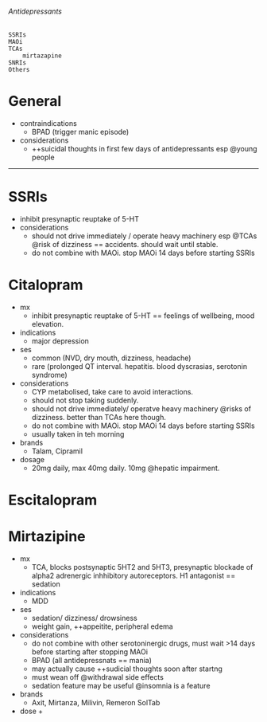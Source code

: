 ###### Antidepressants
    SSRIs
    MAOi
    TCAs
        mirtazapine
    SNRIs
    Others

# General
- contraindications
    + BPAD (trigger manic episode)
- considerations
    + ++suicidal thoughts in first few days of antidepressants esp @young people

----------------


# SSRIs
- inhibit presynaptic reuptake of 5-HT
- considerations
    + should not drive immediately / operate heavy machinery esp @TCAs @risk of dizziness == accidents. should wait until stable. 
    + do not combine with MAOi. stop MAOi 14 days before starting SSRIs


# Citalopram
- mx
    + inhibit presynaptic reuptake of 5-HT == feelings of wellbeing, mood elevation.
- indications
    + major depression
- ses
    + common (NVD, dry mouth, dizziness, headache)
    + rare (prolonged QT interval. hepatitis. blood dyscrasias, serotonin syndrome)
- considerations
    + CYP metabolised, take care to avoid interactions. 
    + should not stop taking suddenly. 
    + should not drive immediately/ operatve heavy machinery @risks of dizziness. better than TCAs here though.
    + do not combine with MAOi. stop MAOi 14 days before starting SSRIs
    + usually taken in teh morning
- brands
    + Talam, Cipramil
- dosage    
    + 20mg daily, max 40mg daily. 10mg @hepatic impairment.

# Escitalopram


# Mirtazipine
- mx
    + TCA, blocks postsynaptic 5HT2 and 5HT3, presynaptic blockade of alpha2 adrenergic inhhibitory autoreceptors. H1 antagonist == sedation
- indications
    + MDD
- ses
    + sedation/ dizziness/ drowsiness
    + weight gain, ++appeitite, peripheral edema
- considerations
    + do not combine with other serotoninergic drugs, must wait >14 days before starting after stopping MAOi
    + BPAD (all antidepressnats == mania)
    + may actually cause ++sudicial thoughts soon after startng
    + must wean off @withdrawal side effects
    + sedation feature may be useful @insomnia is a feature
- brands
    + Axit, Mirtanza, Milivin, Remeron SolTab
- dose
    + 